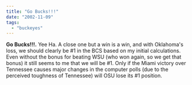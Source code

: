 ```yaml
---
title: "Go Bucks!!!"
date: "2002-11-09"
tags: 
  - "buckeyes"
---
```


**Go Bucks!!!.** Yee Ha. A close one but a win is a win, and with Oklahoma's loss, we should clearly be #1 in the BCS based on my initial calculations. Even without the bonus for beating WSU (who won again, so we get that bonus) it still seems to me that we will be #1. Only if the Miami victory over Tennessee causes major changes in the computer polls (due to the perceived toughness of Tennessee) will OSU lose its #1 position.

